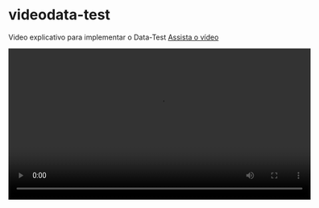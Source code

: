 # videodata-test
Video explicativo para implementar o Data-Test
[Assista o vídeo](https://caminho/para/o/video.mp4)

<video controls width="600">
  <source src=""C:\Users\leand\Downloads\Video Explicativo Data-Test.mp4"" type="video/mp4">
  Seu navegador não suporta a exibição de vídeos.
</video>

